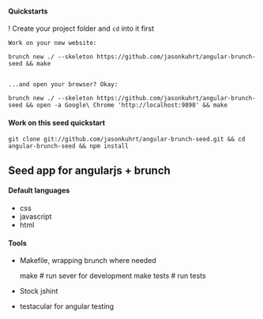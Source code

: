 #### Quickstarts

  ! Create your project folder and `cd` into it first

    Work on your new website:

    brunch new ./ --skeleton https://github.com/jasonkuhrt/angular-brunch-seed && make


    ...and open your browser? Okay:

    brunch new ./ --skeleton https://github.com/jasonkuhrt/angular-brunch-seed && open -a Google\ Chrome 'http://localhost:9898' && make

#### Work on this seed quickstart

    git clone git://github.com/jasonkuhrt/angular-brunch-seed.git && cd angular-brunch-seed && npm install



## Seed app for angularjs + brunch



#### Default languages
- css
- javascript
- html



#### Tools
- Makefile, wrapping brunch where needed

    make          # run sever for development
    make tests    # run tests

- Stock jshint
- testacular for angular testing
